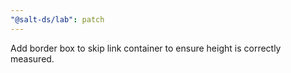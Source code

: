 ```yaml
---
"@salt-ds/lab": patch
---
```


Add border box to skip link container to ensure height is correctly measured.

